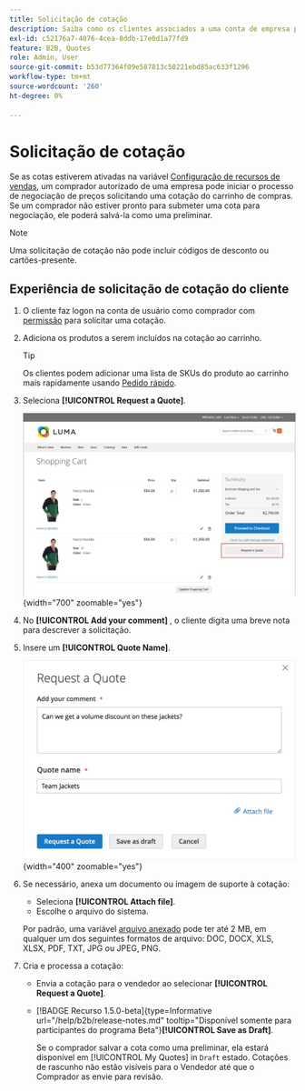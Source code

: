 ```yaml
---
title: Solicitação de cotação
description: Saiba como os clientes associados a uma conta de empresa podem enviar uma solicitação de cotação.
exl-id: c52176a7-4076-4cea-8ddb-17e0d1a77fd9
feature: B2B, Quotes
role: Admin, User
source-git-commit: b53d77364f09e587813c50221ebd85ac633f1296
workflow-type: tm+mt
source-wordcount: '260'
ht-degree: 0%

---
```


# Solicitação de cotação

Se as cotas estiverem ativadas na variável [Configuração de recursos de vendas](configure-quotes.md), um comprador autorizado de uma empresa pode iniciar o processo de negociação de preços solicitando uma cotação do carrinho de compras. Se um comprador não estiver pronto para submeter uma cota para negociação, ele poderá salvá-la como uma preliminar.

>[!NOTE]
>
>Uma solicitação de cotação não pode incluir códigos de desconto ou cartões-presente.

## Experiência de solicitação de cotação do cliente

1. O cliente faz logon na conta de usuário como comprador com [permissão](account-company-roles-permissions.md) para solicitar uma cotação.

1. Adiciona os produtos a serem incluídos na cotação ao carrinho.

   >[!TIP]
   > 
   >Os clientes podem adicionar uma lista de SKUs do produto ao carrinho mais rapidamente usando [Pedido rápido](quick-order.md).

1. Seleciona **[!UICONTROL Request a Quote]**.

   ![Solicitando uma cotação do carrinho de compras](./assets/quote-request-from-cart.png){width="700" zoomable="yes"}

1. No **[!UICONTROL Add your comment]** , o cliente digita uma breve nota para descrever a solicitação.

1. Insere um **[!UICONTROL Quote Name]**.

   ![Inserção dos comentários e do nome da cotação](./assets/quote-request-from-cart-name-comments.png){width="400" zoomable="yes"}

1. Se necessário, anexa um documento ou imagem de suporte à cotação:

   - Seleciona **[!UICONTROL Attach file]**.
   - Escolhe o arquivo do sistema.

   Por padrão, uma variável [arquivo anexado](configure-quotes.md) pode ter até 2 MB, em qualquer um dos seguintes formatos de arquivo: DOC, DOCX, XLS, XLSX, PDF, TXT, JPG ou JPEG, PNG.

1. Cria e processa a cotação:

   - Envia a cotação para o vendedor ao selecionar **[!UICONTROL Request a Quote]**.
   - [!BADGE Recurso 1.5.0-beta]{type=Informative url="/help/b2b/release-notes.md" tooltip="Disponível somente para participantes do programa Beta"}**[!UICONTROL Save as Draft]**.

     Se o comprador salvar a cota como uma preliminar, ela estará disponível em [!UICONTROL My Quotes] in `Draft` estado. Cotações de rascunho não estão visíveis para o Vendedor até que o Comprador as envie para revisão.

